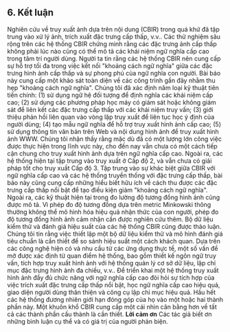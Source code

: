 ## 6. Kết luận
Nghiên cứu về truy xuất ảnh dựa trên nội dung (CBIR) trong quá khứ đã tập trung vào xử lý ảnh, trích xuất đặc trưng cấp thấp, v.v.. Các thử nghiệm sâu rộng trên các hệ thống CBIR chứng minh rằng các đặc trưng ảnh cấp thấp không phải lúc nào cũng có thể mô tả các khái niệm ngữ nghĩa cấp cao trong tâm trí người dùng. Người ta tin rằng các hệ thống CBIR nên cung cấp sự hỗ trợ tối đa trong việc kết nối "khoảng cách ngữ nghĩa" giữa các đặc trưng hình ảnh cấp thấp và sự phong phú của ngữ nghĩa con người.
Bài báo này cung cấp một khảo sát toàn diện về các công trình gần đây nhằm thu hẹp "khoảng cách ngữ nghĩa". Chúng tôi đã xác định năm loại kỹ thuật tiên tiến chính: (1) sử dụng ngữ hệ đối tượng để định nghĩa các khái niệm cấp cao; (2) sử dụng các phương pháp học máy có giám sát hoặc không giám sát để liên kết các đặc trưng cấp thấp với các khái niệm truy vấn; (3) giới thiệu phản hồi liên quan vào vòng lặp truy xuất để liên tục học ý định của người dùng; (4) tạo mẫu ngữ nghĩa để hỗ trợ truy xuất hình ảnh cấp cao; (5) sử dụng thông tin văn bản trên Web và nội dung hình ảnh để truy xuất hình ảnh WWW. Chúng tôi nhận thấy rằng mặc dù đã có một lượng lớn công việc được thực hiện trong lĩnh vực này, cho đến nay vẫn chưa có một cách tiếp cận chung cho truy xuất hình ảnh dựa trên ngữ nghĩa cấp cao. Ngoài ra, các hệ thống hiện tại tập trung vào truy xuất ở Cấp độ 2, và vẫn chưa có giải pháp tốt cho truy xuất Cấp độ 3.
Tập trung vào sự khác biệt giữa CBIR với ngữ nghĩa cấp cao và các hệ thống truyền thống với đặc trưng cấp thấp, bài báo này cũng cung cấp những hiểu biết hữu ích về cách thu được các đặc trưng cấp thấp nổi bật để tạo điều kiện giảm "khoảng cách ngữ nghĩa". Ngoài ra, các kỹ thuật hiện tại trong đo lường độ tương đồng hình ảnh cũng được mô tả. Vì phép đo độ tương đồng dựa trên metric Minkowski thông thường không thể mô hình hóa hiệu quả nhận thức của con người, phép đo độ tương đồng hình ảnh cảm nhận cần được nghiên cứu thêm. Bộ dữ liệu kiểm thử và đánh giá hiệu suất của các hệ thống CBIR cũng được thảo luận. Chúng tôi tin rằng việc thiết lập một bộ dữ liệu kiểm thử và mô hình đánh giá tiêu chuẩn là cần thiết để so sánh hiệu suất một cách khách quan.
Dựa trên các công nghệ hiện có và nhu cầu từ các ứng dụng thực tế, một số vấn đề mở được xác định từ quan điểm hệ thống, bao gồm thiết kế ngôn ngữ truy vấn, tích hợp truy xuất hình ảnh với hệ thống quản lý cơ sở dữ liệu, lập chỉ mục đặc trưng hình ảnh đa chiều, v.v.. Để triển khai một hệ thống truy xuất hình ảnh đầy đủ chức năng với ngữ nghĩa cấp cao đòi hỏi sự tích hợp của việc trích xuất đặc trưng cấp thấp nổi bật, học ngữ nghĩa cấp cao hiệu quả, giao diện người dùng thân thiện và công cụ lập chỉ mục hiệu quả. Hầu hết các hệ thống đương nhiên giới hạn đóng góp của họ vào một hoặc hai thành phần này. Một khuôn khổ CBIR cung cấp một cái nhìn cân bằng hơn về tất cả các thành phần cấu thành là cần thiết.
**Lời cảm ơn** 
Các tác giả biết ơn những bình luận cụ thể và có giá trị của người phản biện.